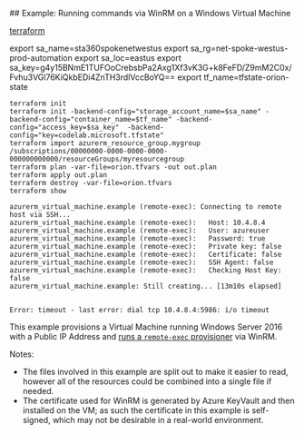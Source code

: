## Example: Running commands via WinRM on a Windows Virtual Machine

[terraform](https://github.com/terraform-providers/terraform-provider-azurerm/tree/master/examples/virtual-machines/provisioners/windows)


export sa_name=sta360spokenetwestus
export sa_rg=net-spoke-westus-prod-automation
export sa_loc=eastus
export sa_key=g4y15BNmE1TUFOoCrebsbPa2Axg1Xf3vK3G+k8FeFD/Z9mM2C0x/Fvhu3VGl76KiQkbEDi4ZnTH3rdlVccBoYQ==
export tf_name=tfstate-orion-state

```
terraform init
terraform init -backend-config="storage_account_name=$sa_name" -backend-config="container_name=$tf_name" -backend-config="access_key=$sa_key"  -backend-config="key=codelab.microsoft.tfstate"
terraform import azurerm_resource_group.mygroup /subscriptions/00000000-0000-0000-0000-000000000000/resourceGroups/myresourcegroup
terraform plan -var-file=orion.tfvars -out out.plan
terraform apply out.plan
terraform destroy -var-file=orion.tfvars
terraform show
```
```
azurerm_virtual_machine.example (remote-exec): Connecting to remote host via SSH...
azurerm_virtual_machine.example (remote-exec):   Host: 10.4.8.4
azurerm_virtual_machine.example (remote-exec):   User: azureuser
azurerm_virtual_machine.example (remote-exec):   Password: true
azurerm_virtual_machine.example (remote-exec):   Private key: false
azurerm_virtual_machine.example (remote-exec):   Certificate: false
azurerm_virtual_machine.example (remote-exec):   SSH Agent: false
azurerm_virtual_machine.example (remote-exec):   Checking Host Key: false
azurerm_virtual_machine.example: Still creating... [13m10s elapsed]


Error: timeout - last error: dial tcp 10.4.8.4:5986: i/o timeout
```

This example provisions a Virtual Machine running Windows Server 2016 with a Public IP Address and [runs a `remote-exec` provisioner](https://www.terraform.io/docs/provisioners/remote-exec.html) via WinRM.

Notes:

- The files involved in this example are split out to make it easier to read, however all of the resources could be combined into a single file if needed.
- The certificate used for WinRM is generated by Azure KeyVault and then installed on the VM; as such the certificate in this example is self-signed, which may not be desirable in a real-world environment.
